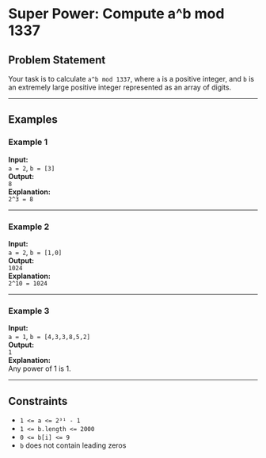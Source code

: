 # Super Power: Compute a^b mod 1337

## Problem Statement

Your task is to calculate `a^b mod 1337`, where `a` is a positive integer, and `b` is an extremely large positive integer represented as an array of digits.

---

## Examples

### Example 1

**Input:**  
`a = 2`, `b = [3]`  
**Output:**  
`8`  
**Explanation:**  
`2^3 = 8`

---

### Example 2

**Input:**  
`a = 2`, `b = [1,0]`  
**Output:**  
`1024`  
**Explanation:**  
`2^10 = 1024`

---

### Example 3

**Input:**  
`a = 1`, `b = [4,3,3,8,5,2]`  
**Output:**  
`1`  
**Explanation:**  
Any power of 1 is 1.

---

## Constraints

- `1 <= a <= 2³¹ - 1`  
- `1 <= b.length <= 2000`  
- `0 <= b[i] <= 9`  
- `b` does not contain leading zeros
